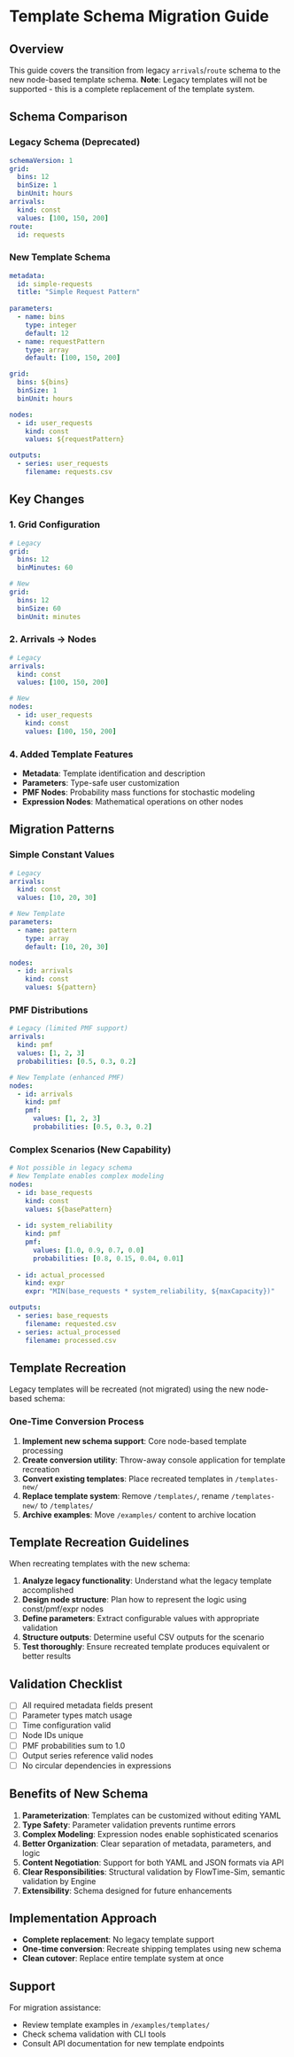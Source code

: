 # Template Schema Migration Guide

## Overview

This guide covers the transition from legacy `arrivals`/`route` schema to the new node-based template schema. **Note**: Legacy templates will not be supported - this is a complete replacement of the template system.

## Schema Comparison

### Legacy Schema (Deprecated)
```yaml
schemaVersion: 1
grid:
  bins: 12
  binSize: 1
  binUnit: hours
arrivals:
  kind: const
  values: [100, 150, 200]
route:
  id: requests
```

### New Template Schema
```yaml
metadata:
  id: simple-requests
  title: "Simple Request Pattern"
  
parameters:
  - name: bins
    type: integer
    default: 12
  - name: requestPattern
    type: array
    default: [100, 150, 200]

grid:
  bins: ${bins}
  binSize: 1
  binUnit: hours

nodes:
  - id: user_requests
    kind: const
    values: ${requestPattern}

outputs:
  - series: user_requests
    filename: requests.csv
```

## Key Changes

### 1. Grid Configuration
```yaml
# Legacy
grid:
  bins: 12
  binMinutes: 60

# New
grid:
  bins: 12
  binSize: 60
  binUnit: minutes
```

### 2. Arrivals → Nodes
```yaml
# Legacy
arrivals:
  kind: const
  values: [100, 150, 200]

# New
nodes:
  - id: user_requests
    kind: const
    values: [100, 150, 200]
```

### 4. Added Template Features
- **Metadata**: Template identification and description
- **Parameters**: Type-safe user customization
- **PMF Nodes**: Probability mass functions for stochastic modeling
- **Expression Nodes**: Mathematical operations on other nodes

## Migration Patterns

### Simple Constant Values
```yaml
# Legacy
arrivals:
  kind: const
  values: [10, 20, 30]

# New Template
parameters:
  - name: pattern
    type: array
    default: [10, 20, 30]

nodes:
  - id: arrivals
    kind: const
    values: ${pattern}
```

### PMF Distributions
```yaml
# Legacy (limited PMF support)
arrivals:
  kind: pmf
  values: [1, 2, 3]
  probabilities: [0.5, 0.3, 0.2]

# New Template (enhanced PMF)
nodes:
  - id: arrivals
    kind: pmf
    pmf:
      values: [1, 2, 3]
      probabilities: [0.5, 0.3, 0.2]
```

### Complex Scenarios (New Capability)
```yaml
# Not possible in legacy schema
# New Template enables complex modeling
nodes:
  - id: base_requests
    kind: const
    values: ${basePattern}
    
  - id: system_reliability
    kind: pmf
    pmf:
      values: [1.0, 0.9, 0.7, 0.0]
      probabilities: [0.8, 0.15, 0.04, 0.01]
      
  - id: actual_processed
    kind: expr
    expr: "MIN(base_requests * system_reliability, ${maxCapacity})"

outputs:
  - series: base_requests
    filename: requested.csv
  - series: actual_processed
    filename: processed.csv
```

## Template Recreation

Legacy templates will be recreated (not migrated) using the new node-based schema:

### One-Time Conversion Process
1. **Implement new schema support**: Core node-based template processing
2. **Create conversion utility**: Throw-away console application for template recreation
3. **Convert existing templates**: Place recreated templates in `/templates-new/`
4. **Replace template system**: Remove `/templates/`, rename `/templates-new/` to `/templates/`
5. **Archive examples**: Move `/examples/` content to archive location

## Template Recreation Guidelines

When recreating templates with the new schema:

1. **Analyze legacy functionality**: Understand what the legacy template accomplished
2. **Design node structure**: Plan how to represent the logic using const/pmf/expr nodes
3. **Define parameters**: Extract configurable values with appropriate validation
4. **Structure outputs**: Determine useful CSV outputs for the scenario
5. **Test thoroughly**: Ensure recreated template produces equivalent or better results

## Validation Checklist

- [ ] All required metadata fields present
- [ ] Parameter types match usage
- [ ] Time configuration valid
- [ ] Node IDs unique
- [ ] PMF probabilities sum to 1.0
- [ ] Output series reference valid nodes
- [ ] No circular dependencies in expressions

## Benefits of New Schema

1. **Parameterization**: Templates can be customized without editing YAML
2. **Type Safety**: Parameter validation prevents runtime errors
3. **Complex Modeling**: Expression nodes enable sophisticated scenarios
4. **Better Organization**: Clear separation of metadata, parameters, and logic
5. **Content Negotiation**: Support for both YAML and JSON formats via API
6. **Clear Responsibilities**: Structural validation by FlowTime-Sim, semantic validation by Engine
7. **Extensibility**: Schema designed for future enhancements

## Implementation Approach

- **Complete replacement**: No legacy template support
- **One-time conversion**: Recreate shipping templates using new schema
- **Clean cutover**: Replace entire template system at once

## Support

For migration assistance:
- Review template examples in `/examples/templates/`
- Check schema validation with CLI tools
- Consult API documentation for new template endpoints
